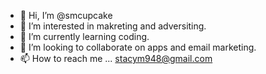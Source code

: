- 👋 Hi, I’m @smcupcake
- 👀 I’m interested in makreting and adversiting.
- 🌱 I’m currently learning coding.
- 💞️ I’m looking to collaborate on apps and email marketing.
- 📫 How to reach me ... stacym948@gmail.com

<!---
smcupcake/smcupcake is a ✨ special ✨ repository because its `README.md` (this file) appears on your GitHub profile.
You can click the Preview link to take a look at your changes.
--->
